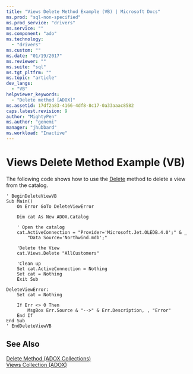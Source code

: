 ```yaml
---
title: "Views Delete Method Example (VB) | Microsoft Docs"
ms.prod: "sql-non-specified"
ms.prod_service: "drivers"
ms.service: ""
ms.component: "ado"
ms.technology:
  - "drivers"
ms.custom: ""
ms.date: "01/19/2017"
ms.reviewer: ""
ms.suite: "sql"
ms.tgt_pltfrm: ""
ms.topic: "article"
dev_langs: 
  - "VB"
helpviewer_keywords: 
  - "Delete method [ADOX]"
ms.assetid: 17df2a83-4166-4df8-8c17-0a33aaac8582
caps.latest.revision: 9
author: "MightyPen"
ms.author: "genemi"
manager: "jhubbard"
ms.workload: "Inactive"
---
```

# Views Delete Method Example (VB)
The following code shows how to use the [Delete](../../../ado/reference/adox-api/delete-method-adox-collections.md) method to delete a view from the catalog.  
  
```  
' BeginDeleteViewVB  
Sub Main()  
    On Error GoTo DeleteViewError  
  
    Dim cat As New ADOX.Catalog  
  
    ' Open the catalog  
    cat.ActiveConnection = "Provider='Microsoft.Jet.OLEDB.4.0';" & _  
        "Data Source='Northwind.mdb';"  
  
    'Delete the View  
    cat.Views.Delete "AllCustomers"  
  
    'Clean up  
    Set cat.ActiveConnection = Nothing  
    Set cat = Nothing  
    Exit Sub  
  
DeleteViewError:  
    Set cat = Nothing  
  
    If Err <> 0 Then  
        MsgBox Err.Source & "-->" & Err.Description, , "Error"  
    End If  
End Sub  
' EndDeleteViewVB  
```  
  
## See Also  
 [Delete Method (ADOX Collections)](../../../ado/reference/adox-api/delete-method-adox-collections.md)   
 [Views Collection (ADOX)](../../../ado/reference/adox-api/views-collection-adox.md)
